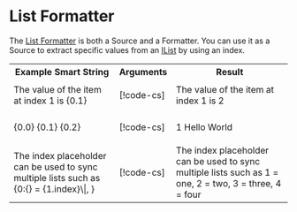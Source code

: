 # List Formatter

The [List Formatter](xref:UnityEngine.Localization.SmartFormat.Extensions.ListFormatter) is both a Source and a Formatter. You can use it as a Source to extract specific values from an [IList](https://docs.microsoft.com/en-us/dotnet/api/system.collections.ilist) by using an index.

<table>
<tr>
<th><strong>Example Smart String</strong></th>
<th><strong>Arguments</strong></th>
<th><strong>Result</strong></th>
</tr>

<tr>
<td>The value of the item at index 1 is {0.1}</td>
<td>

[!code-cs[](../../DocCodeSamples.Tests/SmartStringSamples.cs#args-list-1)]

</td>
<td>The value of the item at index 1 is 2</td>

<tr>
<td>{0.0} {0.1} {0.2}</td>
<td>

[!code-cs[](../../DocCodeSamples.Tests/SmartStringSamples.cs#args-list-2)]

</td>
<td>1 Hello World</td>

<tr>
<td>The index placeholder can be used to sync multiple lists such as {0:{} = {1.index}\|, }</td>
<td>

[!code-cs[](../../DocCodeSamples.Tests/SmartStringSamples.cs#args-list-3)]

</td>
<td>The index placeholder can be used to sync multiple lists such as 1 = one, 2 = two, 3 = three, 4 = four</td>

</table>

